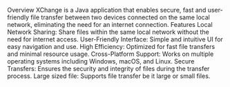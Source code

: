 Overview
XChange is a Java application that
enables secure, fast and user-friendly file
transfer between two devices connected
on the same local network, eliminating
the need for an internet connection.
Features
Local Network Sharing: Share files within the same local network without the need for internet access.
User-Friendly Interface: Simple and intuitive UI for easy navigation and use.
High Efficiency: Optimized for fast file transfers and minimal resource usage.
Cross-Platform Support: Works on multiple operating systems including Windows, macOS, and Linux.
Secure Transfers: Ensures the security and integrity of files during the transfer process.
Large sized file: Supports file transfer be it large or small files.
